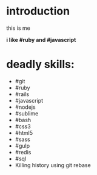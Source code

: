 # introduction

this is me

**i like #ruby and #javascript**

# deadly skills: 

* #git
* #ruby
* #rails
* #javascript
* #nodejs
* #sublime
* #bash
* #css3
* #html5
* #sass
* #gulp
* #redis
* #sql
* Killing history using git rebase
